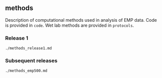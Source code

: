 ## methods

Description of computational methods used in analysis of EMP data. Code is provided in `code`. Wet lab methods are provided in `protocols`.

### Release 1

`./methods_release1.md`

### Subsequent releases

`./methods_emp500.md`
